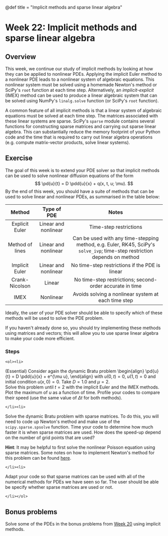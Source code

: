 @def title = "Implicit methods and sparse linear algebra"

# Week 22: Implicit methods and sparse linear algebra

## Overview

This week, we continue our study of implicit methods by looking at how they can be applied to nonlinear PDEs.  Applying the implicit Euler method to a nonlinear PDE leads to a nonlinear system of algebraic equations.  This nonlinear system must be solved using a homemade Newton's method or SciPy's `root` function at each time step.  Alternatively, an *implicit-explicit* (IMEX) method can be used to produce a linear algebraic system that can be solved using NumPy's `linalg.solve` function (or SciPy's `root` function).

A common feature of all implicit methods is that a linear system of algebraic equations must be solved at each time step.  The matrices associated with these linear systems are sparse.  SciPy's `sparse` module contains several functions for constructing sparse matrices and carrying out sparse linear algebra.  This can substantially reduce the memory footprint of your Python code and the time that is required to carry out linear algebra operations (e.g. compute matrix-vector products, solve linear systems).


## Exercise

The goal of this week is to extend your PDE solver so that implicit methods can be used to solve nonlinear diffusion equations of the form
$$
\pd{u}{t} = D \pdd{u}{x} + q(x, t, u; \mu).
$$
By the end of this week, you should have a suite of methods that can be used to solve linear and nonlinear PDEs, as summarised in the table below:

| Method | Type of PDE | Notes |
| :----: | :----: | :----: |
| Explicit Euler | Linear and nonlinear | Time-step restrictions |
| Method of lines | Linear and nonlinear | Can be used with any time-stepping method, e.g. Euler, RK45, SciPy's `solve_ivp`; time-step restriction depends on method |
| Implicit Euler | Linear and nonlinear | No time-step restrictions if the PDE is linear |
| Crank-Nicolson | Linear | No time-step restrictions; second-order accurate in time |
| IMEX | Nonlinear | Avoids solving a nonlinear system at each time step |

Ideally, the user of your PDE solver should be able to specify which of these methods will be used to solve the PDE problem.

If you haven't already done so, you should try implementing these methods using matrices and vectors; this will allow you to use sparse linear algebra to make your code more efficient.


### Steps

~~~
<ol><li>
~~~

(Essential) Consider again the dynamic Bratu problem
\begin{align}
\pd{u}{t} = D \pdd{u}{x} + e^{\mu u},
\end{align}
with $u(0, t) = 0$,  $u(1,t) = 0$
and initial condition $u(x,0) = 0$.
Take $D = 1.0$ and $\mu = 2$.  
Solve this problem until $t = 2$ with the implicit Euler and the IMEX methods.  Plot the maximum of $u$ as a function of time.  Profile your codes to compare their speed (use the same value of $\Delta t$ for both methods).

~~~
</li><li>
~~~

Solve the dynamic Bratu problem with sparse matrices.  To do this, you will need to code up Newton's method and make use of the `scipy.sparse.spsolve` function.  Time your code to determine how much faster it is when sparse matrices are used.  How does the speed-up depend on the number of grid points that are used?

**Hint**: It may be helpful to first solve the nonlinear Poisson equation using sparse matrices.  Some notes on how to implement Newton's method for this problem can be found [here](/pdes/nonlinear_poisson.pdf).

~~~
</li><li>
~~~

Adapt your code so that sparse matrices can be used with all of the numerical methods for PDEs we have seen so far.  The user should be able be specify whether sparse matrices are used or not.

~~~
</li></ol>
~~~




## Bonus problems

Solve some of the PDEs in the bonus problems from [Week 20](/pdes/explicit/) using implicit methods.
